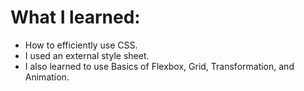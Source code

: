 # What I learned:

- How to efficiently use CSS.
- I used an external style sheet.
- I also learned to use Basics of Flexbox, Grid, Transformation, and Animation.
